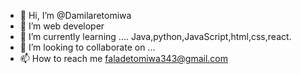 - 👋 Hi, I’m @Damilaretomiwa
- 👀 I’m web developer 
- 🌱 I’m currently learning .... Java,python,JavaScript,html,css,react.
- 💞️ I’m looking to collaborate on ...
- 📫 How to reach me faladetomiwa343@gmail.com

<!---
Damilaretomiwa/Damilaretomiwa is a ✨ special ✨ repository because its `README.md` (this file) appears on your GitHub profile.
You can click the Preview link to take a look at your changes.
--->
